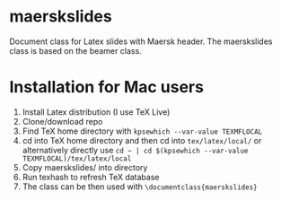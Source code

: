 # maerskslides
Document class for Latex slides with Maersk header. The maerskslides class is based on the beamer class. 

# Installation for Mac users
1. Install Latex distribution (I use TeX Live)
2. Clone/download repo
3. Find TeX home directory with `kpsewhich --var-value TEXMFLOCAL` 
4. cd into TeX home directory and then cd into `tex/latex/local/` or alternatively directly use `cd ~ | cd $(kpsewhich --var-value TEXMFLOCAL)/tex/latex/local`
5. Copy maerskslides/ into directory
6. Run texhash to refresh TeX database
7. The class can be then used with `\documentclass{maerskslides}`